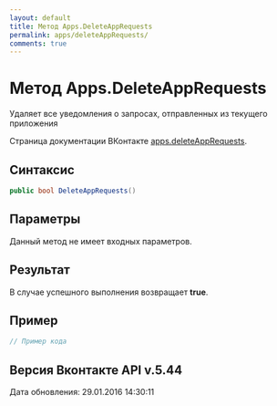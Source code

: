 ```yaml
---
layout: default
title: Метод Apps.DeleteAppRequests
permalink: apps/deleteAppRequests/
comments: true
---
```

# Метод Apps.DeleteAppRequests
Удаляет все уведомления о запросах, отправленных из текущего приложения

Страница документации ВКонтакте [apps.deleteAppRequests](https://vk.com/dev/apps.deleteAppRequests).
## Синтаксис
``` csharp
public bool DeleteAppRequests()
```

## Параметры
Данный метод не имеет входных параметров.

## Результат
В случае успешного выполнения возвращает **true**.

## Пример
``` csharp
// Пример кода
```

## Версия Вконтакте API v.5.44
Дата обновления: 29.01.2016 14:30:11
